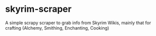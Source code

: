 # skyrim-scraper
A simple scrapy scraper to grab info from Skyrim Wikis, mainly that for crafting (Alchemy, Smithing, Enchanting, Cooking)
